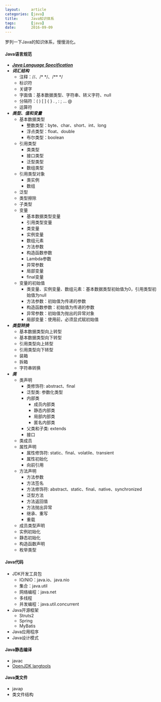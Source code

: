 ```yaml
---
layout:     article
categories: [java]
title:      Java知识体系
tags:       [java]
date:       2016-09-09
---
```


罗列一下Java的知识体系，慢慢消化。

#### Java语言规范

* [***Java Language Specification***](https://docs.oracle.com/javase/specs/jls/se8/html/index.html)
* ***词汇结构***
	* 注释：//、/\* \*/、/\*\* \*/
	* 标识符
	* 关键字
	* 字面值：基本数据类型、字符串、转义字符、null
	* 分隔符：( ) [ ] { } . , : ; ... @
	* 运算符
* ***类型、值和变量***
	* 基本数据类型
		* 整数类型：byte、char、short、int、long
		* 浮点类型：float、double
		* 布尔类型：boolean
	* 引用类型
		* 类类型
		* 接口类型
		* 泛型类型
		* 数组类型
	* 引用类型对象
		* 类实例
		* 数组
	* 泛型
	* 类型擦除
	* 子类型
	* 变量
		* 基本数据类型变量
		* 引用类型变量
		* 类变量
		* 实例变量
		* 数组元素
		* 方法参数
		* 构造函数参数
		* Lambda参数
		* 异常参数
		* 局部变量
		* final变量
	* 变量的初始值
		* 类变量、实例变量、数组元素：基本数据类型初始值为0，引用类型初始值为null
		* 方法参数：初始值为传递的参数
		* 构造函数参数：初始值为传递的参数
		* 异常参数：初始值为抛出的异常对象
		* 局部变量：使用前，必须显式赋初始值
* ***类型转换***
	* 基本数据类型向上转型
	* 基本数据类型向下转型
	* 引用类型向上转型
	* 引用类型向下转型
	* 装箱
	* 拆箱
	* 字符串转换
* ***类***
	* 类声明
		* 类修饰符: abstract、final
		* 泛型类: 参数化类型
		* 内部类
			* 成员内部类
			* 静态内部类
			* 局部内部类
			* 匿名内部类
		* 父类和子类: extends
		* 接口
	* 类成员
	* 属性声明
		* 属性修饰符: static、final、volatile、transient
		* 属性初始化
		* 向前引用
	* 方法声明
		* 方法参数
		* 方法签名
		* 方法修饰符: abstract、static、final、native、synchronized
		* 泛型方法
		* 方法返回值
		* 方法抛出异常
		* 继承、重写
		* 重载
	* 成员类型声明
	* 实例初始化
	* 静态初始化
	* 构造函数声明
	* 枚举类型

#### Java代码

* JDK开发工具包
	* IO/NIO：java.io、java.nio
	* 集合：java.util
	* 网络编程：java.net
	* 多线程
	* 并发编程：java.util.concurrent
* Java开源框架
	* Struts2
	* Spring
	* MyBatis
* Java应用程序
* Java设计模式

#### Java静态编译

* javac
* [OpenJDK langtools](http://hg.openjdk.java.net/jdk7/jdk7/langtools)

#### Java类文件

* javap
* 类文件结构
